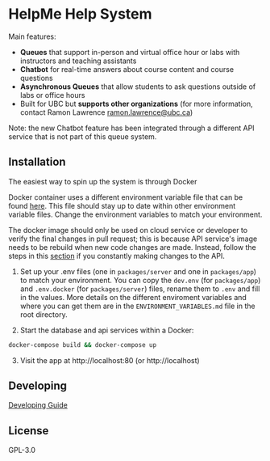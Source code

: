 # HelpMe Help System

Main features:
- **Queues** that support in-person and virtual office hour or labs with instructors and teaching assistants
- **Chatbot** for real-time answers about course content and course questions
- **Asynchronous Queues** that allow students to ask questions outside of labs or office hours 
- Built for UBC but **supports other organizations** (for more information, contact Ramon Lawrence ramon.lawrence@ubc.ca)

Note: the new Chatbot feature has been integrated through a different API service that is not part of this queue system. 

## Installation
The easiest way to spin up the system is through Docker

Docker container uses a different environment variable file that can be found [here](packages/server/.env.docker). This file should stay up to date within other environment variable files. Change the environment variables to match your environment.

The docker image should only be used on cloud service or developer to verify the final changes in pull request; this is because API service's image needs to be rebuild when new code changes are made. Instead, follow the steps in this [section](#running-locally-outside-of-docker-container) if you constantly making changes to the API.

1. Set up your .env files (one in `packages/server` and one in `packages/app`) to match your environment. You can copy the `dev.env` (for `packages/app`) and `.env.docker` (for `packages/server`) files, rename them to `.env` and fill in the values. More details on the different enviroment variables and where you can get them are in the `ENVIRONMENT_VARIABLES.md` file in the root directory.

2. Start the database and api services within a Docker:

```bash
docker-compose build && docker-compose up
```

3. Visit the app at http://localhost:80 (or http://localhost)


## Developing

[Developing Guide](DEVELOPING.md)


## License
GPL-3.0

